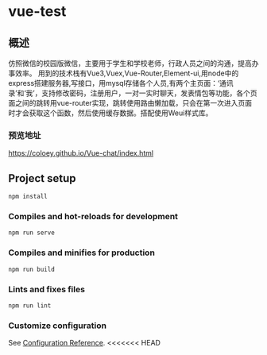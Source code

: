 # vue-test


## 概述

仿照微信的校园版微信，主要用于学生和学校老师，行政人员之间的沟通，提高办事效率。 用到的技术栈有Vue3,Vuex,Vue-Router,Element-ui,用node中的express搭建服务器,写接口，用mysql存储各个人员,有两个主页面：‘通讯录’和‘我’，支持修改密码，注册用户，一对一实时聊天，发表情包等功能，各个页面之间的跳转用vue-router实现，跳转使用路由懒加载，只会在第一次进入页面时才会获取这个函数，然后使用缓存数据。搭配使用Weui样式库。

### 预览地址
https://coloey.github.io/Vue-chat/index.html

## Project setup

```
npm install
```

### Compiles and hot-reloads for development
```
npm run serve
```

### Compiles and minifies for production
```
npm run build
```

### Lints and fixes files
```
npm run lint
```

### Customize configuration
See [Configuration Reference](https://cli.vuejs.org/config/).
<<<<<<< HEAD


